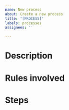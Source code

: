 ```yaml
---
name: New process
about: Create a new process
title: "[PROCESS]"
labels: processes
assignees: ''

---
```


# Description

# Rules involved

# Steps
